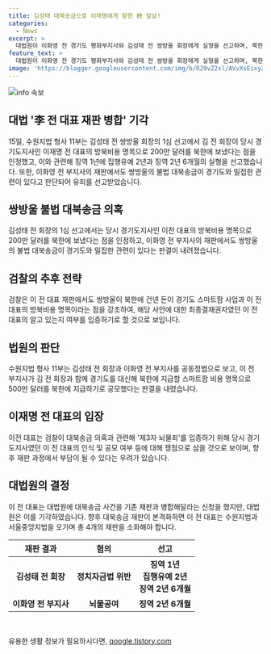 ```yaml
---
title: 김성태 대북송금으로 이재명에게 향한 檢 칼날!
categories:
  - News
excerpt: >
  대법원이 이화영 전 경기도 평화부지사와 김성태 전 쌍방울 회장에게 실형을 선고하며, 북한에 대한 불법 송금과 이재명 전 대표의 방북비용 명목으로의 돈 지급을 인정했습니다. 검찰은 이 전 대표의 관여 여부를 입증하는 데 주력할 것으로 전망됩니다. 수원지법 형사 11부는 김 전 회장의 정치자금법 위반 혐의에 징역 2년 6개월의 실형을 선고했으며, 뇌물공여 혐의에 대해서도 유죄로 판단했습니다. 이와 관련된 대북송금 사건과 관련된 재판은 이 전 대표에게 총 4개의 재판을 가져올 전망입니다.
feature_text: >
  대법원이 이화영 전 경기도 평화부지사와 김성태 전 쌍방울 회장에게 실형을 선고하며, 북한에 대한 불법 송금과 이재명 전 대표의 방북비용 명목으로의 돈 지급을 인정했습니다. 검찰은 이 전 대표의 관여 여부를 입증하는 데 주력할 것으로 전망됩니다. 수원지법 형사 11부는 김 전 회장의 정치자금법 위반 혐의에 징역 2년 6개월의 실형을 선고했으며, 뇌물공여 혐의에 대해서도 유죄로 판단했습니다. 이와 관련된 대북송금 사건과 관련된 재판은 이 전 대표에게 총 4개의 재판을 가져올 전망입니다.
image: 'https://blogger.googleusercontent.com/img/b/R29vZ2xl/AVvXsEixyZcFfHzMRdzZMjFBmAUKJYCLCGyLL1o632UiGVXcaFdKo_bkvkuCioo0uUKlGfBVcT3P84aROyZIXSBEx3Aw5nCQ3pTgDom1WDC4m8eifvWiAmWEEVb4x6G_l8C0QH225ldMjyaFvpxGEBGNO37VmDTDMHGhJPq73UglMfDca1-0aw/s1600/blogspot.png'
---
```


<p><img src="https://blogger.googleusercontent.com/img/b/R29vZ2xl/AVvXsEixyZcFfHzMRdzZMjFBmAUKJYCLCGyLL1o632UiGVXcaFdKo_bkvkuCioo0uUKlGfBVcT3P84aROyZIXSBEx3Aw5nCQ3pTgDom1WDC4m8eifvWiAmWEEVb4x6G_l8C0QH225ldMjyaFvpxGEBGNO37VmDTDMHGhJPq73UglMfDca1-0aw/s1600/blogspot.png" alt="info 속보" /></p>

<h2 data-ke-size="size26">대법 '李 전 대표 재판 병합' 기각</h2>

<p data-ke-size="size16">15일, 수원지법 형사 11부는 김성태 전 쌍방울 회장의 1심 선고에서 김 전 회장이 당시 경기도지사인 이재명 전 대표의 방북비용 명목으로 200만 달러를 북한에 보냈다는 점을 인정했고, 이와 관련해 징역 1년에 집행유예 2년과 징역 2년 6개월의 실형을 선고했습니다. 또한, 이화영 전 부지사의 재판에서도 쌍방울의 불법 대북송금이 경기도와 밀접한 관련이 있다고 판단되어 유죄를 선고받았습니다.</p>

<h2 data-ke-size="size26">쌍방울 불법 대북송금 의혹</h2>

<p data-ke-size="size16">김성태 전 회장의 1심 선고에서는 당시 경기도지사인 이전 대표의 방북비용 명목으로 200만 달러를 북한에 보냈다는 점을 인정하고, 이화영 전 부지사의 재판에서도 쌍방울의 불법 대북송금이 경기도와 밀접한 관련이 있다는 판결이 내려졌습니다.</p>

<h2 data-ke-size="size26">검찰의 추후 전략</h2>

<p data-ke-size="size16">검찰은 이 전 대표 재판에서도 쌍방울이 북한에 건넨 돈이 경기도 스마트팜 사업과 이 전 대표의 방북비용 명목이라는 점을 강조하여, 해당 사안에 대한 최종결재권자였던 이 전 대표의 알고 있는지 여부를 입증하기로 할 것으로 보입니다.</p>

<h2 data-ke-size="size26">법원의 판단</h2>

<p data-ke-size="size16">수원지법 형사 11부는 김성태 전 회장과 이화영 전 부지사를 공동정범으로 보고, 이 전 부지사가 김 전 회장과 함께 경기도를 대신해 북한에 지급할 스마트팜 비용 명목으로 500만 달러를 북한에 지급하기로 공모했다는 판결을 내렸습니다.</p>

<h2 data-ke-size="size26">이재명 전 대표의 입장</h2>

<p data-ke-size="size16">이전 대표는 검찰이 대북송금 의혹과 관련해 '제3자 뇌물죄'를 입증하기 위해 당시 경기도지사였던 이 전 대표의 인식 및 공모 여부 등에 대해 쟁점으로 삼을 것으로 보이며, 향후 재판 과정에서 부담이 될 수 있다는 우려가 있습니다.</p>

<h2 data-ke-size="size26">대법원의 결정</h2>

<p data-ke-size="size16">이 전 대표는 대법원에 대북송금 사건을 기존 재판과 병합해달라는 신청을 했지만, 대법원은 이를 기각하였습니다. 향후 대북송금 재판이 본격화하면 이 전 대표는 수원지법과 서울중앙지법을 오가며 총 4개의 재판을 소화해야 합니다.</p>

<table>
    <thead>
        <tr>
            <th>
                재판 결과
            </th>
            <th>
                혐의
            </th>
            <th>
                선고
            </th>
        </tr>
    </thead>
    <tbody>
        <tr>
            <td style="text-align: center; height: 17px;"><b>김성태 전 회장</b></td>
            <td style="text-align: center; height: 17px;"><b>정치자금법 위반</b></td>
            <td style="text-align: center; height: 17px;"><b>징역 1년<br>집행유예 2년<br>징역 2년 6개월</b></td>
        </tr>
        <tr>
            <td style="text-align: center; height: 17px;"><b>이화영 전 부지사</b></td>
            <td style="text-align: center; height: 17px;"><b>뇌물공여</b></td>
            <td style="text-align: center; height: 17px;"><b>징역 2년 6개월</b></td>
        </tr>
    </tbody>
</table>

<p data-ke-size="size16">&nbsp;</p>
유용한 생활 정보가 필요하시다면, <a href="https://qoogle.tistory.com" rel="dofollow">qoogle.tistory.com</a>


